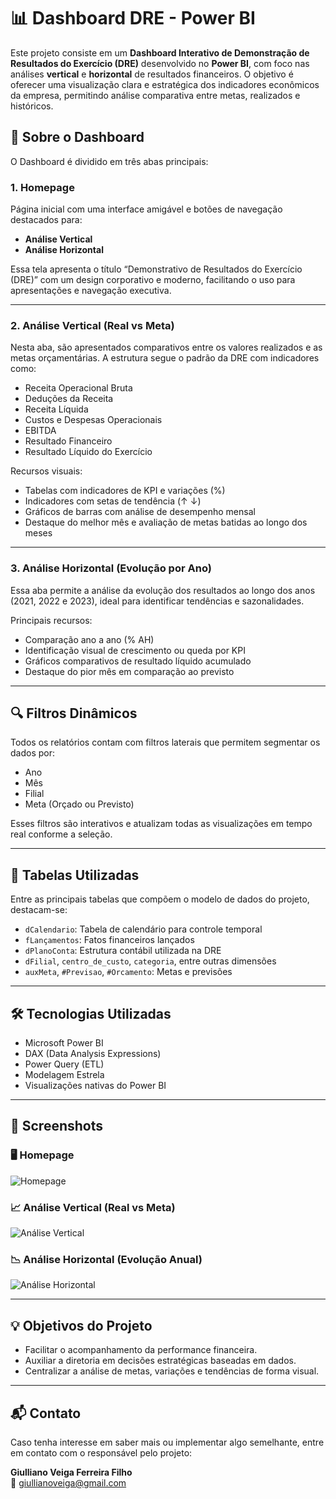 
# 📊 Dashboard DRE - Power BI

Este projeto consiste em um **Dashboard Interativo de Demonstração de Resultados do Exercício (DRE)** desenvolvido no **Power BI**, com foco nas análises **vertical** e **horizontal** de resultados financeiros. O objetivo é oferecer uma visualização clara e estratégica dos indicadores econômicos da empresa, permitindo análise comparativa entre metas, realizados e históricos.

## 🧾 Sobre o Dashboard

O Dashboard é dividido em três abas principais:

### 1. **Homepage**
Página inicial com uma interface amigável e botões de navegação destacados para:
- **Análise Vertical**
- **Análise Horizontal**

Essa tela apresenta o título “Demonstrativo de Resultados do Exercício (DRE)” com um design corporativo e moderno, facilitando o uso para apresentações e navegação executiva.

---

### 2. **Análise Vertical (Real vs Meta)**

Nesta aba, são apresentados comparativos entre os valores realizados e as metas orçamentárias. A estrutura segue o padrão da DRE com indicadores como:

- Receita Operacional Bruta
- Deduções da Receita
- Receita Líquida
- Custos e Despesas Operacionais
- EBITDA
- Resultado Financeiro
- Resultado Líquido do Exercício

Recursos visuais:
- Tabelas com indicadores de KPI e variações (%)
- Indicadores com setas de tendência (↑ ↓)
- Gráficos de barras com análise de desempenho mensal
- Destaque do melhor mês e avaliação de metas batidas ao longo dos meses

---

### 3. **Análise Horizontal (Evolução por Ano)**

Essa aba permite a análise da evolução dos resultados ao longo dos anos (2021, 2022 e 2023), ideal para identificar tendências e sazonalidades.

Principais recursos:
- Comparação ano a ano (% AH)
- Identificação visual de crescimento ou queda por KPI
- Gráficos comparativos de resultado líquido acumulado
- Destaque do pior mês em comparação ao previsto

---

## 🔍 Filtros Dinâmicos

Todos os relatórios contam com filtros laterais que permitem segmentar os dados por:

- Ano
- Mês
- Filial
- Meta (Orçado ou Previsto)

Esses filtros são interativos e atualizam todas as visualizações em tempo real conforme a seleção.

---

## 📅 Tabelas Utilizadas

Entre as principais tabelas que compõem o modelo de dados do projeto, destacam-se:

- `dCalendario`: Tabela de calendário para controle temporal
- `fLançamentos`: Fatos financeiros lançados
- `dPlanoConta`: Estrutura contábil utilizada na DRE
- `dFilial`, `centro_de_custo`, `categoria`, entre outras dimensões
- `auxMeta`, `#Previsao`, `#Orcamento`: Metas e previsões

---

## 🛠️ Tecnologias Utilizadas

- Microsoft Power BI
- DAX (Data Analysis Expressions)
- Power Query (ETL)
- Modelagem Estrela
- Visualizações nativas do Power BI

---

## 📸 Screenshots

### 🖥️ Homepage
![Homepage](./Captura%20de%20tela%202025-07-16%20150103.png)

### 📈 Análise Vertical (Real vs Meta)
![Análise Vertical](./Captura%20de%20tela%202025-07-16%20150113.png)

### 📉 Análise Horizontal (Evolução Anual)
![Análise Horizontal](./Captura%20de%20tela%202025-07-16%20150120.png)

---

## 💡 Objetivos do Projeto

- Facilitar o acompanhamento da performance financeira.
- Auxiliar a diretoria em decisões estratégicas baseadas em dados.
- Centralizar a análise de metas, variações e tendências de forma visual.

---

## 📬 Contato

Caso tenha interesse em saber mais ou implementar algo semelhante, entre em contato com o responsável pelo projeto:

**Giulliano Veiga Ferreira Filho**  
📧 giullianoveiga@gmail.com
